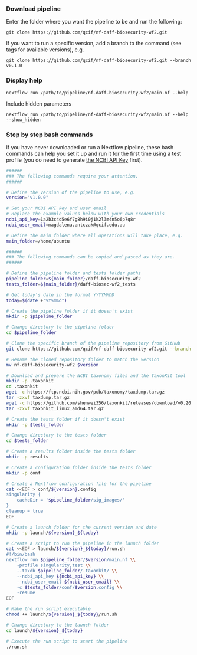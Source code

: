 ### Download pipeline
Enter the folder where you want the pipeline to be and run the following:
```
git clone https://github.com/qcif/nf-daff-biosecurity-wf2.git
```
If you want to run a specific version, add a branch to the command (see tags for available versions), e.g.
```
git clone https://github.com/qcif/nf-daff-biosecurity-wf2.git --branch v0.1.0
```

### Display help
```
nextflow run /path/to/pipeline/nf-daff-biosecurity-wf2/main.nf --help
```
Include hidden parameters
```
nextflow run /path/to/pipeline/nf-daff-biosecurity-wf2/main.nf --help --show_hidden
```

### Step by step bash commands
If you have never downloaded or run a Nextflow pipeline, these bash commands can help you set it up and run it for the first time using a test profile (you do need to generate [the NCBI API Key](https://support.nlm.nih.gov/kbArticle/?pn=KA-05317) first).


```bash
######
### The following commands require your attention.
######

# Define the version of the pipeline to use, e.g.
version="v1.0.0"

# Set your NCBI API key and user email
# Replace the example values below with your own credentials
ncbi_api_key=1a2b3c4d5e6f7g8h9i0j1k2l3m4n5o6p7q8r
ncbi_user_email=magdalena.antczak@qcif.edu.au

# Define the main folder where all operations will take place, e.g.
main_folder=/home/ubuntu

######
### The following commands can be copied and pasted as they are.
######

# Define the pipeline folder and tests folder paths
pipeline_folder=${main_folder}/daff-biosecurity-wf2
tests_folder=${main_folder}/daff-biosec-wf2_tests

# Get today's date in the format YYYYMMDD
today=$(date +"%Y%m%d")

# Create the pipeline folder if it doesn't exist
mkdir -p $pipeline_folder

# Change directory to the pipeline folder
cd $pipeline_folder

# Clone the specific branch of the pipeline repository from GitHub
git clone https://github.com/qcif/nf-daff-biosecurity-wf2.git --branch ${version}

# Rename the cloned repository folder to match the version
mv nf-daff-biosecurity-wf2 $version

# Download and prepare the NCBI taxonomy files and the TaxonKit tool
mkdir -p .taxonkit
cd .taxonkit
wget -c https://ftp.ncbi.nih.gov/pub/taxonomy/taxdump.tar.gz 
tar -zxvf taxdump.tar.gz
wget -c https://github.com/shenwei356/taxonkit/releases/download/v0.20.0/taxonkit_linux_amd64.tar.gz
tar -zxvf taxonkit_linux_amd64.tar.gz

# Create the tests folder if it doesn't exist
mkdir -p $tests_folder

# Change directory to the tests folder
cd $tests_folder

# Create a results folder inside the tests folder
mkdir -p results

# Create a configuration folder inside the tests folder
mkdir -p conf

# Create a Nextflow configuration file for the pipeline
cat <<EOF > conf/${version}.config
singularity {
    cacheDir = '$pipeline_folder/sig_images/'
}
cleanup = true
EOF

# Create a launch folder for the current version and date
mkdir -p launch/${version}_${today}

# Create a script to run the pipeline in the launch folder
cat <<EOF > launch/${version}_${today}/run.sh
#!/bin/bash 
nextflow run $pipeline_folder/$version/main.nf \\
    -profile singularity,test \\
    --taxdb $pipeline_folder/.taxonkit/ \\
    --ncbi_api_key ${ncbi_api_key} \\
    --ncbi_user_email ${ncbi_user_email} \\
    -c $tests_folder/conf/$version.config \\
    -resume
EOF

# Make the run script executable
chmod +x launch/${version}_${today}/run.sh

# Change directory to the launch folder
cd launch/${version}_${today}

# Execute the run script to start the pipeline
./run.sh
```